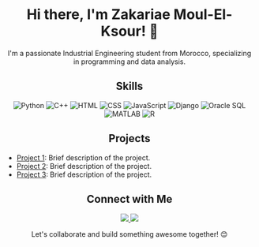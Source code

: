 <!-- Header Section -->
<h1 align="center">Hi there, I'm Zakariae Moul-El-Ksour! 👋</h1>

<!-- Introduction -->
<p align="center">I'm a passionate Industrial Engineering student from Morocco, specializing in programming and data analysis.</p>

<!-- Skills Section -->
<h2 align="center">Skills</h2>
<p align="center">
  <img src="https://upload.wikimedia.org/wikipedia/commons/thumb/c/c3/Python-logo-notext.svg/1869px-Python-logo-notext.svg.png" alt="Python">
  <img src="https://img.shields.io/badge/C%2B%2B-Intermediate-blue" alt="C++">
  <img src="https://img.shields.io/badge/HTML-Intermediate-blue" alt="HTML">
  <img src="https://img.shields.io/badge/CSS-Intermediate-blue" alt="CSS">
  <img src="https://img.shields.io/badge/JavaScript-Intermediate-blue" alt="JavaScript">
  <img src="https://img.shields.io/badge/Django-Intermediate-blue" alt="Django">
  <img src="https://img.shields.io/badge/Oracle%20SQL-Intermediate-blue" alt="Oracle SQL">
  <img src="https://img.shields.io/badge/MATLAB-Intermediate-blue" alt="MATLAB">
  <img src="https://img.shields.io/badge/R-Intermediate-blue" alt="R">
</p>

<!-- Projects Section -->
<h2 align="center">Projects</h2>

- [Project 1](link-to-project-1): Brief description of the project.
- [Project 2](link-to-project-2): Brief description of the project.
- [Project 3](link-to-project-3): Brief description of the project.

<!-- Contact Section -->
<h2 align="center">Connect with Me</h2>
<p align="center">
  <a href="https://www.linkedin.com/in/yourusername">
    <img src="https://img.shields.io/badge/LinkedIn-Connect-blue?style=flat&logo=linkedin">
  </a>
  <a href="mailto:your.email@example.com">
    <img src="https://img.shields.io/badge/Email-Contact-red?style=flat&logo=gmail">
  </a>
</p>

<!-- Footer Section -->
<p align="center">Let's collaborate and build something awesome together! 😊</p>
